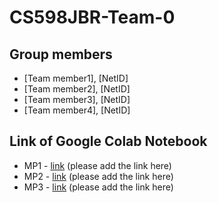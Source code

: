 # CS598JBR-Team-0

## Group members
- [Team member1], [NetID]
- [Team member2], [NetID]
- [Team member3], [NetID]
- [Team member4], [NetID]

## Link of Google Colab Notebook
- MP1 - [link](URL) (please add the link here)
- MP2 - [link](URL) (please add the link here)
- MP3 - [link](URL) (please add the link here)
